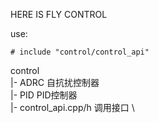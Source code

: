 HERE IS FLY CONTROL


use:

    # include "control/control_api"

control \
 |- ADRC 自抗扰控制器 \
 |- PID  PID控制器 \
 |- control_api.cpp/h  调用接口 \
